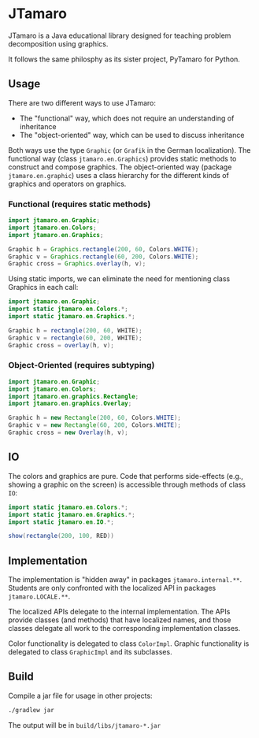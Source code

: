 # JTamaro

JTamaro is a Java educational library designed for teaching problem decomposition using graphics.

It follows the same philosphy as its sister project, PyTamaro for Python.

## Usage

There are two different ways to use JTamaro:

* The "functional" way, which does not require an understanding of inheritance
* The "object-oriented" way, which can be used to discuss inheritance

Both ways use the type `Graphic` (or `Grafik` in the German localization).
The functional way (class `jtamaro.en.Graphics`) provides static methods to construct and compose graphics.
The object-oriented way (package `jtamaro.en.graphic`) uses a class hierarchy for the different kinds of graphics
and operators on graphics.

### Functional (requires static methods)

```java
import jtamaro.en.Graphic;
import jtamaro.en.Colors;
import jtamaro.en.Graphics;

Graphic h = Graphics.rectangle(200, 60, Colors.WHITE);
Graphic v = Graphics.rectangle(60, 200, Colors.WHITE);
Graphic cross = Graphics.overlay(h, v);
```

Using static imports, we can eliminate the need for mentioning class Graphics in each call:

```java
import jtamaro.en.Graphic;
import static jtamaro.en.Colors.*;
import static jtamaro.en.Graphics.*;

Graphic h = rectangle(200, 60, WHITE);
Graphic v = rectangle(60, 200, WHITE);
Graphic cross = overlay(h, v);
```

### Object-Oriented (requires subtyping)

```java
import jtamaro.en.Graphic;
import jtamaro.en.Colors;
import jtamaro.en.graphics.Rectangle;
import jtamaro.en.graphics.Overlay;

Graphic h = new Rectangle(200, 60, Colors.WHITE);
Graphic v = new Rectangle(60, 200, Colors.WHITE);
Graphic cross = new Overlay(h, v);
```

## IO

The colors and graphics are pure.
Code that performs side-effects (e.g., showing a graphic on the screen)
is accessible through methods of class `IO`:

```java
import static jtamaro.en.Colors.*;
import static jtamaro.en.Graphics.*;
import static jtamaro.en.IO.*;

show(rectangle(200, 100, RED))
```

## Implementation

The implementation is "hidden away" in packages `jtamaro.internal.**`.
Students are only confronted with the localized API in packages `jtamaro.LOCALE.**`.

The localized APIs delegate to the internal implementation.
The APIs provide classes (and methods) that have localized names,
and those classes delegate all work to the corresponding implementation classes.

Color functionality is delegated to class `ColorImpl`.
Graphic functionality is delegated to class `GraphicImpl` and its subclasses.

## Build

Compile a jar file for usage in other projects:

```bash
./gradlew jar
```

The output will be in `build/libs/jtamaro-*.jar`
